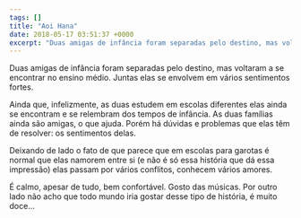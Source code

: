 ```yaml
---
tags: []
title: "Aoi Hana"
date: 2018-05-17 03:51:37 +0000
excerpt: "Duas amigas de infância foram separadas pelo destino, mas voltaram a se encontrar no ensino médio. Juntas elas se envolvem em vários..."
---
```


Duas amigas de infância foram separadas pelo destino, mas voltaram a se encontrar no ensino médio. Juntas elas se envolvem em vários sentimentos fortes.

Ainda que, infelizmente, as duas estudem em escolas diferentes elas ainda se encontram e se relembram dos tempos de infância. As duas famílias ainda são amigas, o que ajuda. Porém há dúvidas e problemas que elas têm de resolver: os sentimentos delas.

Deixando de lado o fato de que parece que em escolas para garotas é normal que elas namorem entre si (e não é só essa história que dá essa impressão) elas passam por vários conflitos, conhecem vários amores.

É calmo, apesar de tudo, bem confortável. Gosto das músicas. Por outro lado não acho que todo mundo iria gostar desse tipo de história, é muito doce…